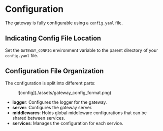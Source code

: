 # Configuration

The gateway is fully configurable using a `config.yaml` file.

## Indicating Config File Location

Set the `GATEWAY_CONFIG` environment variable to the parent directory of your `config.yaml` file.

## Configuration File Organization

The configuration is split into different parts:

<figure markdown="span">
![config](./assets/gateway_config_format.png)
</figure>

* **logger**: Configures the logger for the gateway.
* **server**: Configures the gateway server.
* **middlewares**: Holds global middleware configurations that can be shared between services.
* **services**: Manages the configuration for each service.
